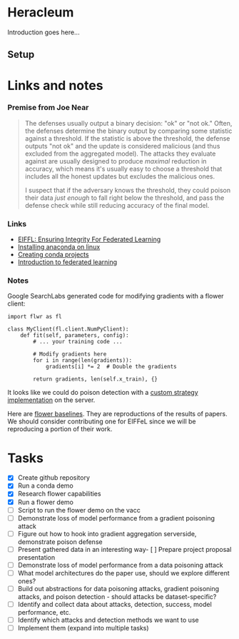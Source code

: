 # Heracleum

Introduction goes here...

## Setup

# Links and notes

### Premise from Joe Near

> The defenses usually output a binary decision: "ok" or "not ok." Often,
the defenses determine the binary output by comparing some statistic
against a threshold. If the statistic is above the threshold, the
defense outputs "not ok" and the update is considered malicious (and
thus excluded from the aggregated model). The attacks they evaluate
against are usually designed to produce *maximal* reduction in accuracy,
which means it's usually easy to choose a threshold that includes all
the honest updates but excludes the malicious ones.
>
>I suspect that if the adversary knows the threshold, they could poison
their data *just enough* to fall right below the threshold, and pass the
defense check while still reducing accuracy of the final model.

### Links

* [EIFFL: Ensuring Integrity For Federated Learning](https://arxiv.org/pdf/2112.12727)
* [Installing anaconda on linux](https://docs.conda.io/projects/conda/en/latest/user-guide/install/linux.html#install-linux-silent)
* [Creating conda projects](https://docs.conda.io/projects/conda/en/latest/user-guide/tasks/creating-projects.html)
* [Introduction to federated learning](https://flower.ai/docs/framework/tutorial-series-what-is-federated-learning.html)

### Notes

Google SearchLabs generated code for modifying gradients with a flower client:
```
import flwr as fl

class MyClient(fl.client.NumPyClient):
    def fit(self, parameters, config):
        # ... your training code ...

        # Modify gradients here
        for i in range(len(gradients)):
            gradients[i] *= 2  # Double the gradients

        return gradients, len(self.x_train), {}
```

It looks like we could do poison detection with a [custom strategy implementation](https://flower.ai/docs/framework/how-to-implement-strategies.html) on the server.

Here are [flower baselines](https://flower.ai/docs/baselines/how-to-contribute-baselines.html). They are reproductions of the results of papers. We should consider contributing one for EIFFeL since we will be reproducing a portion of their work.

# Tasks
- [x] Create github repository
- [x] Run a conda demo
- [x] Research flower capabilities
- [x] Run a flower demo
- [ ] Script to run the flower demo on the vacc
- [ ] Demonstrate loss of model performance from a gradient poisoning attack
- [ ] Figure out how to hook into gradient aggregation serverside, demonstrate poison defense
- [ ] Present gathered data in an interesting way- [ ] Prepare project proposal presentation
- [ ] Demonstrate loss of model performance from a data poisoning attack
- [ ] What model architectures do the paper use, should we explore different ones?
- [ ] Build out abstractions for data poisoning attacks, gradient poisoning attacks, and poison detection - should attacks be dataset-specific?
- [ ] Identify and collect data about attacks, detection, success, model performance, etc.
- [ ] Identify which attacks and detection methods we want to use
- [ ] Implement them (expand into multiple tasks)
